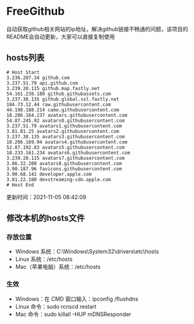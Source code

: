# FreeGithub
自动获取github相关网站的ip地址，解决github链接不畅通的问题，该项目的README会自动更新，大家可以直接复制使用

## hosts列表
```base
# Host Start
3.236.207.34 github.com
3.237.51.79 api.github.com
3.239.20.115 github.map.fastly.net
54.161.238.180 github.githubassets.com
3.237.38.135 github.global.ssl.fastly.net
184.73.12.44 raw.githubusercontent.com
44.198.188.214 camo.githubusercontent.com
18.206.164.237 avatars.githubusercontent.com
54.87.245.92 avatars0.githubusercontent.com
3.237.51.79 avatars1.githubusercontent.com
3.81.81.25 avatars2.githubusercontent.com
3.237.38.135 avatars3.githubusercontent.com
18.206.169.94 avatars4.githubusercontent.com
52.87.192.83 avatars5.githubusercontent.com
18.233.161.234 avatars6.githubusercontent.com
3.239.20.115 avatars7.githubusercontent.com
3.86.32.200 avatars8.githubusercontent.com
3.90.187.96 favicons.githubusercontent.com
3.90.68.141 developer.apple.com
3.81.22.180 devstreaming-cdn.apple.com
# Host End
```

更新时间：2021-11-05 08:42:09

## 修改本机的hosts文件
### 存放位置
* Windows 系统：C:\Windows\System32\drivers\etc\hosts
* Linux 系统：/etc/hosts
* Mac（苹果电脑）系统：/etc/hosts

### 生效
* Windows：在 CMD 窗口输入：ipconfig /flushdns
* Linux 命令：sudo rcnscd restart
* Mac 命令：sudo killall -HUP mDNSResponder